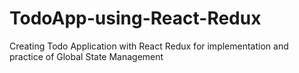 # TodoApp-using-React-Redux
Creating Todo Application with React Redux for implementation and practice of Global State Management
